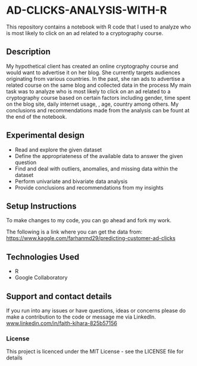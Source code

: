 # AD-CLICKS-ANALYSIS-WITH-R
This repository contains a notebook with R code that I used to analyze who is most likely to click on an ad related to a cryptography course.

## Description
My hypothetical client has created an online cryptography course and would want to advertise it on her blog. She currently targets audiences originating from various countries. In the past, she ran ads to advertise a related course on the same blog and collected data in the process
My main task was to analyze who is most likely to click on an ad related to a cryptography course based
on certain factors including gender, time spent on the blog site, daily internet usage, , age, country among others.
My conclusions and recommendations made from the analysis can be fount at the end of the notebook.

## Experimental design
- Read and explore the given dataset
- Define the appropriateness of the available data to answer the given question
- Find and deal with outliers, anomalies, and missing data within the dataset
- Perform univariate and bivariate data analysis
- Provide conclusions and recommendations from my insights

## Setup Instructions
To make changes to my code, you can go ahead and fork my work.

The following is a link where you can get the data from: https://www.kaggle.com/farhanmd29/predicting-customer-ad-clicks


## Technologies Used
- R
- Google Collaboratory

## Support and contact details
If you run into any issues or have questions, ideas or concerns please do make a contribution to the code or 
message me via LinkedIn. www.linkedin.com/in/faith-kihara-825b57156

### License
This project is licenced under the MIT License - see the LICENSE file for details

